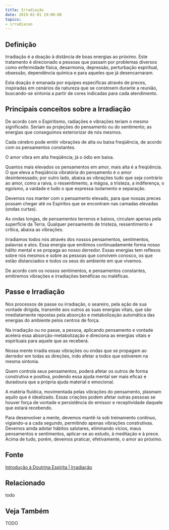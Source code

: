 ```yaml
---
title: Irradiação
date: 2019-02-01 19:00:00
topics:
- irradiacao
---
```


## Definição
Irradiação é a doação à distância de boas energias ao próximo. Este tratamento é
direcionado a pessoas que passam por problemas diversos como enfermidade física,
desarmonia, depressão, perturbação espiritual, obsessão, dependência química e
para aqueles que já desencarnaram.

Esta doação é emanada por equipes específicas através de preces, inspiradas em
cenários da natureza que se constroem durante a reunião, buscando-se sintonia a
partir de cores indicadas para cada atendimento.

## Principais conceitos sobre a Irradiação
De acordo com o Espiritismo, radiações e vibrações teriam o mesmo significado.
Seriam as projeções do pensamento ou do sentimento; as energias que conseguimos
exteriorizar de nós mesmos.

Cada cérebro pode emitir vibrações de alta ou baixa freqüência, de acordo com os
pensamentos constantes.

O amor vibra em alta freqüência; já o ódio em baixa.

Quantos mais elevados os pensamentos em amor, mais alta é a freqüência. O que
eleva a freqüência vibratória do pensamento é o amor desinteressado; por outro
lado, abaixa as vibrações tudo que seja contrário ao amor, como a raiva, o
ressentimento, a mágoa, a tristeza, a indiferença, o egoísmo, a vaidade e tudo o
que expressa isolamento e separação.

Devemos nos manter com o pensamento elevado, para que nossas preces possam
chegar até os Espíritos que se encontram nas camadas elevadas (ondas curtas).

As ondas longas, de pensamentos terrenos e baixos, circulam apenas pela
superfície da Terra. Qualquer pensamento de tristeza, ressentimento e crítica,
abaixa as vibrações.

Irradiamos todos nós através dos nossos pensamentos, sentimentos, palavras e
atos. Essa energia que emitimos continuadamente forma nosso hálito mental e se
propaga ao nosso derredor. Essas energias tem reflexos sobre nós mesmos e sobre
as pessoas que convivem conosco, os que estão distanciados e todos os seus do
ambiente em que vivemos.

De acordo com os nossos sentimentos, e pensamentos constantes, emitiremos
vibrações e irradiações benéficas ou maléficas.

## Passe e Irradiação
Nos processos de passe ou irradiação, o seareiro, pela ação de sua vontade
dirigida, transmite aos outros as suas energias vitais, que são imediatamente
repostas pela absorção e metabolização automática das energias do ambiente pelos
centros de força.

Na irradiação ou no passe, a pessoa, aplicando pensamento e vontade acelera essa
absorção-metabolização e direciona as energias vitais e espirituais para aquele
que as receberá.

Nossa mente irradia essas vibrações ou ondas que se propagam ao derredor em
todas as direções, indo afetar a todos que estiverem na mesma sintonia.

Quem controla seus pensamentos, poderá afetar os outros de forma construtiva e
positiva, podendo essa ajuda mental ser mais eficaz e duradoura que a própria
ajuda material e emocional.

A matéria fluídica, movimentada pelas vibrações do pensamento, plasmam aquilo
que é idealizado. Essas criações podem afetar outras pessoas se houver força de
vontade e persistência do emissor e receptividade daquele que estará recebendo.

Para desenvolver a mente, devemos mantê-la sob treinamento contínuo, vigiando-a
a cada segundo, permitindo apenas vibrações construtivas. Devemos ainda adotar
hábitos salutares, eliminando vícios, maus pensamentos e sentimentos, aplicar-se
ao estudo, à meditação e à prece. Acima de tudo, porém, devemos praticar,
efetivamente, o amor ao próximo.

## Fonte
[Introdução à Doutrina Espírita | Irradiação](https://introducaodoutrinaespirita.blogspot.com/2009/01/irradiao-bases-do-fenmeno.html)

## Relacionado
todo

## Veja Também
TODO
